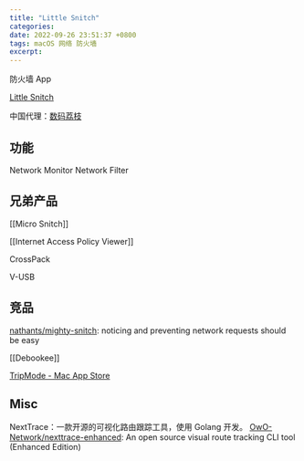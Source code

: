 ```yaml
---
title: "Little Snitch"
categories: 
date: 2022-09-26 23:51:37 +0800
tags: macOS 网络 防火墙
excerpt: 
---
```


防火墙 App

[Little Snitch](https://www.obdev.at/products/littlesnitch/index.html)

中国代理：[数码荔枝](https://www.lizhi.io)

## 功能
Network Monitor
Network Filter


## 兄弟产品

[[Micro Snitch]]

[[Internet Access Policy Viewer]]

CrossPack

V-USB


## 竞品

[nathants/mighty-snitch](https://github.com/nathants/mighty-snitch): noticing and preventing network requests should be easy

[[Debookee]]

[TripMode - Mac App Store](https://apps.apple.com/cn/app/tripmode/id1513400665?mt=12)

## Misc

NextTrace：一款开源的可视化路由跟踪工具，使用 Golang 开发。
[OwO-Network/nexttrace-enhanced](https://github.com/OwO-Network/nexttrace-enhanced): An open source visual route tracking CLI tool (Enhanced Edition)




